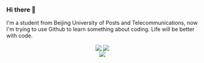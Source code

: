 ### Hi there 👋

I'm a student from Beijing University of Posts and Telecommunications, now I'm trying to use Github to learn something about coding.
Life will be better with code.
<!--
**Buterr04/Buterr04** is a ✨ _special_ ✨ repository because its `README.md` (this file) appears on your GitHub profile.

Here are some ideas to get you started:

- 🔭 I’m currently working on ...
- 🌱 I’m currently learning ...
- 👯 I’m looking to collaborate on ...
- 🤔 I’m looking for help with ...
- 💬 Ask me about ...
- 📫 How to reach me: ...
- 😄 Pronouns: ...
- ⚡ Fun fact: ...
-->

<p align="center">
<!-- https://github.com/anuraghazra/github-readme-stats -->
<img align="center" src="https://github-readme-stats.vercel.app/api?username=Buterr04&theme=transparent&show_icons=true&hide_border=true" />
<!-- https://github.com/DenverCoder1/github-readme-streak-stats -->
<img align="center" src="https://streak-stats.demolab.com?user=Buterr04&theme=transparent&date_format=%5BY.%5Dn.j&hide_border=true" />
<br/>

<!-- https://github.com/anuraghazra/github-readme-stats -->
<img align="center" src="https://github-readme-stats.vercel.app/api/top-langs/?username=Buterr04&theme=transparent&hide_border=true&layout=donut-vertical&langs_count=6" />
<br/>

